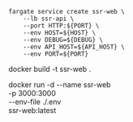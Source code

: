 ```
fargate service create ssr-web \
    --lb ssr-api \
    --port HTTP:${PORT} \
    --env HOST=${HOST} \
    --env DEBUG=${DEBUG} \
    --env API_HOST=${API_HOST} \
    --env PORT=${PORT}
```
docker build -t ssr-web .

docker run -d --name ssr-web \
    -p 3000:3000 \
    --env-file ./.env \
    ssr-web:latest
```
